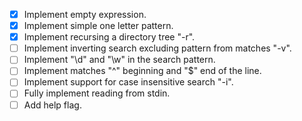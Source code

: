- [x] Implement empty expression.
- [x] Implement simple one letter pattern.
- [x] Implement recursing a directory tree "-r".
- [ ] Implement inverting search excluding pattern from matches "-v".
- [ ] Implement "\d" and "\w" in the search pattern.
- [ ] Implement matches "^" beginning and "$" end of the line.
- [ ] Implement support for case insensitive search "-i".
- [ ] Fully implement reading from stdin.
- [ ] Add help flag.
